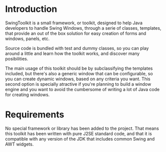 # Introduction #


SwingToolkit is a small framework, or toolkit, designed to help Java developers to handle Swing Windows, through a serie of classes, templates, that provide an out of the box solution for easy creation of forms and windows, panels, etc.

Source code is bundled with test and dummy classes, so you can play around a little and learn how the toolkit works, and discover many posibilities.

The main usage of this toolkit should be by subclassifying the templates included, but there's also a generic window that can be configurable, so you can create dynamic windows, based on any criteria you want. This second option is specially atractive if you're planning to build a window engine and you want to avoid the cumbersome of writing a lot of Java code for creating windows.

# Requirements #

No special framework or library has been added to the project. That means this toolkit has been written with pure J2SE standard code, and that it is compatible with any version of the JDK that includes common Swing and AWT widgets.